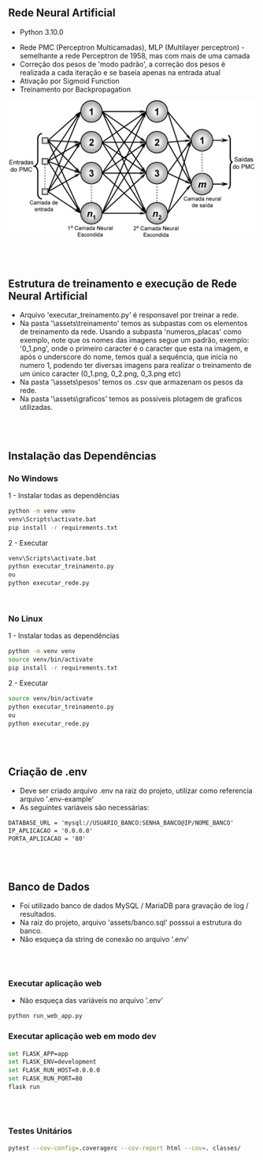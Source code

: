 ## Rede Neural Artificial
- Python 3.10.0

* Rede PMC (Perceptron Multicamadas), MLP (Multilayer perceptron) - semelhante a rede Perceptron de 1958, mas com mais de uma camada
* Correção dos pesos de 'modo padrão', a correção dos pesos é realizada a cada iteração e se baseia apenas na entrada atual
* Ativação por Sigmoid Function
* Treinamento por Backpropagation

<img src='assets/PMC_MLP.png' style="width: 600px">

<br><br>


## Estrutura de treinamento e execução de Rede Neural Artificial
* Arquivo 'executar_treinamento.py' é responsavel por treinar a rede.
* Na pasta '\assets\treinamento\' temos as subpastas com os elementos de treinamento da rede.
Usando a subpasta 'numeros_placas' como exemplo, note que os nomes das imagens segue um padrão, exemplo:
'0_1.png', onde o primeiro caracter é o caracter que esta na imagem, e após o underscore do nome, temos qual a sequência, que inicia no numero 1,
podendo ter diversas imagens para realizar o treinamento de um único caracter (0_1.png, 0_2.png, 0_3.png etc)
* Na pasta '\assets\pesos\' temos os .csv que armazenam os pesos da rede.
* Na pasta '\assets\graficos\' temos as possiveis plotagem de graficos utilizadas.

<br><br>

## Instalação das Dependências


### No Windows
1 - Instalar todas as dependências
```bash
python -m venv venv
venv\Scripts\activate.bat
pip install -r requirements.txt
```

2 - Executar
```bash
venv\Scripts\activate.bat
python executar_treinamento.py
ou
python executar_rede.py
```

<br>

### No Linux
1 - Instalar todas as dependências
```bash
python -m venv venv
source venv/bin/activate
pip install -r requirements.txt
```

2 - Executar
```bash
source venv/bin/activate
python executar_treinamento.py
ou
python executar_rede.py
```


<br><br>

## Criação de .env
* Deve ser criado arquivo .env na raiz do projeto, utilizar como referencia arquivo '.env-example'
* As seguintes variáveis são necessárias:
```env
DATABASE_URL = 'mysql://USUARIO_BANCO:SENHA_BANCO@IP/NOME_BANCO'
IP_APLICACAO = '0.0.0.0'
PORTA_APLICACAO = '80'
```


<br><br>

## Banco de Dados
* Foi utilizado banco de dados MySQL / MariaDB para gravação de log / resultados.
* Na raiz do projeto, arquivo 'assets/banco.sql' posssui a estrutura do banco.
* Não esqueça da string de conexão no arquivo '.env'

<br><br>

### Executar aplicação web
* Não esqueça das variáveis no arquivo '.env'
```bash
python run_web_app.py
```

### Executar aplicação web em modo dev
```bash
set FLASK_APP=app
set FLASK_ENV=development
set FLASK_RUN_HOST=0.0.0.0
set FLASK_RUN_PORT=80
flask run
```


<br><br>

### Testes Unitários
```bash
pytest --cov-config=.coveragerc --cov-report html --cov=. classes/
```
